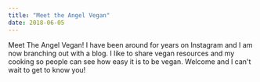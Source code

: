 ```yaml
---
title: "Meet the Angel Vegan"
date: 2018-06-05
---
```

Meet The Angel Vegan!
I have been around for years on Instagram and I am now branching out with a blog.
I like to share vegan resources and my cooking so people can see how easy it is to be vegan.
Welcome and I can't wait to get to know you!

